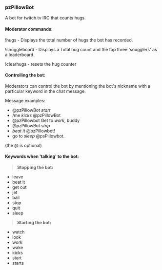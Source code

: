 ### pzPillowBot
A bot for twitch.tv IRC that counts hugs.

#### Moderator commands:
!hugs - Displays the total number of hugs the bot has recorded.

!snuggleboard - Displays a Total hug count and the top three 'snugglers' as a leaderboard.

!clearhugs - resets the hug counter

#### Controlling the bot:
Moderators can control the bot by mentioning the bot's nickname with a particular keyword in the chat message.

Message examples:
* @pzPillowBot *start*
* /me *kicks* @pzPillowBot
* @pzPillowbot Get to *work*, buddy
* @pzPillowBot *stop*
* *beat it* @pzPillowbot!
* go to *sleep* @psPillowbot.

(the @ is optional)

#### Keywords when 'talking' to the bot:
>**Stopping the bot:**
* leave
* beat it
* get out
* jet
* bail
* stop
* quit
* sleep

>**Starting the bot:**
* watch
* look
* work
* wake
* kicks
* start
* starts
 
